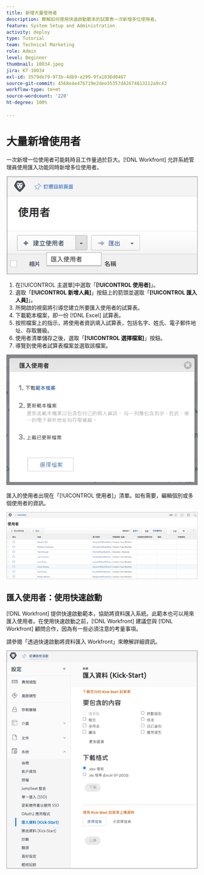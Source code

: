 ```yaml
---
title: 新增大量使用者
description: 瞭解如何使用快速啟動範本的試算表一次新增多位使用者。
feature: System Setup and Administration
activity: deploy
type: Tutorial
team: Technical Marketing
role: Admin
level: Beginner
thumbnail: 10034.jpeg
jira: KT-10034
exl-id: 3579de79-973b-4db9-a299-9fa1836d0467
source-git-commit: 4568e4e47b719e2dee35357d42674613112a9c43
workflow-type: tm+mt
source-wordcount: '220'
ht-degree: 100%

---
```


# 大量新增使用者

一次新增一位使用者可能耗時且工作量過於巨大。[!DNL Workfront] 允許系統管理員使用匯入功能同時新增多位使用者。

![[!UICONTROL 匯入人員]選單選項](assets/admin-fund-adding-users-5.png)

1. 在[!UICONTROL 主選單]中選取「**[!UICONTROL 使用者]**」。
1. 選取「**[!UICONTROL 新增人員]**」按鈕上的箭頭並選取「**[!UICONTROL 匯入人員]**」。
1. 所開啟的視窗將引導您建立所要匯入使用者的試算表。
1. 下載範本檔案，即一份 [!DNL Excel] 試算表。
1. 按照檔案上的指示，將使用者資訊填入試算表，包括名字、姓氏、電子郵件地址、存取層級。
1. 使用者清單儲存之後，選取「**[!UICONTROL 選擇檔案]**」按鈕。
1. 導覽到使用者試算表檔案並選取該檔案。

![「匯入人員」視窗](assets/admin-fund-adding-users-6.png)

匯入的使用者出現在「[!UICONTROL 使用者]」清單。如有需要，編輯個別或多個使用者的資訊。

![使用者清單](assets/admin-fund-adding-users-7.png)

## 匯入使用者：使用快速啟動

[!DNL Workfront] 提供快速啟動範本，協助將資料匯入系統。此範本也可以用來匯入使用者。在使用快速啟動之前，[!DNL Workfront] 建議您與 [!DNL Workfront] 顧問合作，因為有一些必須注意的考量事項。

<!--
paragraph below needs URL to article
-->

請參閱「透過快速啟動將資料匯入 Workfront」來瞭解詳細資訊。

![[!UICONTROL 匯入資料] ([!UICONTROL 快速啟動]) 視窗，位於[!UICONTROL 設定]區域](assets/admin-fund-adding-users-8.png)

<!--
Learn more URLs
Import users
Import data into Workfront via Kick-Starts
-->
